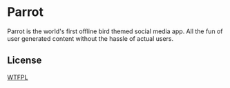 # Parrot

Parrot is the world's first offline bird themed social media app.  All the fun of user generated content without the hassle of actual users.

## License
[WTFPL](https://choosealicense.com/licenses/wtfpl/)
